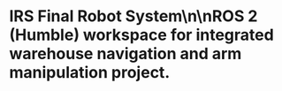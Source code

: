 # IRS Final Robot System\n\nROS 2 (Humble) workspace for integrated warehouse navigation and arm manipulation project.
